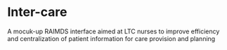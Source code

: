 # Inter-care
A mocuk-up RAIMDS interface aimed at LTC nurses to improve efficiency and centralization of patient information for care provision and planning
